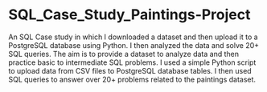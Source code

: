 # SQL_Case_Study_Paintings-Project

An SQL Case study in which I downloaded a dataset and then upload it to a PostgreSQL database using Python. I then analyzed the data and solve 20+ SQL queries. The aim is to provide a dataset to analyze data and then practice basic to intermediate SQL problems. I used a simple Python script to upload data from CSV files to PostgreSQL database tables. I then used SQL queries to answer over 20+ problems related to the paintings dataset. 
